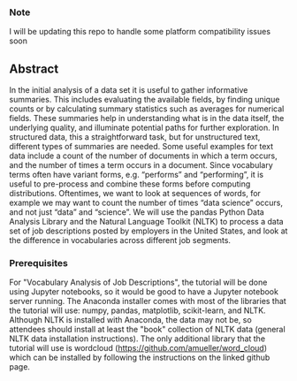 ### Note
I will be updating this repo to handle some platform compatibility issues soon

## Abstract
In the initial analysis of a data set it is useful to gather informative 
summaries. This includes evaluating the available fields, by finding unique 
counts or by calculating summary statistics such as averages for numerical 
fields. These summaries help in understanding what is in the data itself, the 
underlying quality, and illuminate potential paths for further exploration. In 
structured data, this a straightforward task, but for unstructured text, 
different types of summaries are needed. Some useful examples for text data 
include a count of the number of documents in which a term occurs, and the 
number of times a term occurs in a document. Since vocabulary terms often have 
variant forms, e.g. “performs” and “performing”, it is useful to pre-process 
and combine these forms before computing distributions. Oftentimes, we want to 
look at sequences of words, for example we may want to count the number of 
times “data science” occurs, and not just “data” and “science”. We will use the 
pandas Python Data Analysis Library and the Natural Language Toolkit (NLTK) to 
process a data set of job descriptions posted by employers in the United 
States, and look at the difference in vocabularies across different job 
segments.

### Prerequisites
For "Vocabulary Analysis of Job Descriptions", the tutorial will be done using 
Jupyter notebooks, so it would be good to have a Jupyter notebook server 
running. The Anaconda installer comes with most of the libraries that the 
tutorial will use: numpy, pandas, matplotlib, scikit-learn, and NLTK. Although 
NLTK is installed with Anaconda, the data may not be, so attendees should 
install at least the "book" collection of NLTK data (general NLTK data 
installation instructions). The only additional library that the tutorial will 
use is wordcloud (https://github.com/amueller/word_cloud) which can be installed by following the instructions 
on the linked github page.
